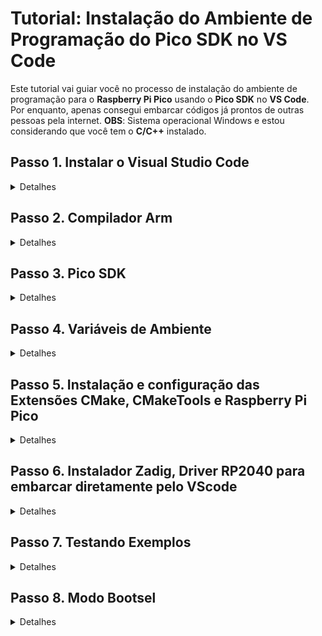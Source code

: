 # Tutorial: Instalação do Ambiente de Programação do Pico SDK no VS Code

Este tutorial vai guiar você no processo de instalação do ambiente de programação para o **Raspberry Pi Pico** usando o **Pico SDK** no **VS Code**.<br>
Por enquanto, apenas consegui embarcar códigos já prontos de outras pessoas pela internet. **OBS**: Sistema operacional Windows e estou considerando que você tem o **C/C++** instalado.<br>

## Passo 1. Instalar o Visual Studio Code

<details>
  <summary>Detalhes</summary>
  
  <br>
  
  - Baixe o Visual Studio Code no [site oficial](https://code.visualstudio.com/).<br>
  - Siga o assistente de instalação para a sua plataforma (Windows, macOS ou Linux).<br>
</details>

## Passo 2. Compilador Arm

<details>
  <summary>Detalhes</summary>
  
  <br>
  
  - Baixe AArch32 bare-metal no formato .exe (executável). Link: https://developer.arm.com/downloads/-/arm-gnu-toolchain-downloads<br>
  - Cuidado que no final da instalação é importante você marcar a caixinha declarando que você deseja adicionar as variáveis de ambiente (Add Path to Environment Variable).<br>
  <br>
  
  ![gnu arm](img/aarch32bare-metal.png)<br>
  
</details>

## Passo 3. Pico SDK

<details>
  <summary>Detalhes</summary>
  
  <br>
  
  - Acesse o repositório: https://github.com/raspberrypi/pico-setup-windows/releases/tag/v1.5.1.<br>
  - Clique em last release na direita inferior.<br>
  - Baixe a última versão standalone no formato .exe<br>
  - Abra o instalador como administrador e anote o local da instalação em algum canto.<br>
  - No final, escolha uma pasta de fácil acesso para você colocar os exemplos (blink, pwm, etc...) para que você possa testar ou aprender.<br>
  <br>
  
  ![pico](img/pico-sdk.png)<br>
  
</details>

## Passo 4. Variáveis de Ambiente

<details>
  <summary>Detalhes</summary>
  
  <br>
  
  - Segure o botão Windows e aperte R.<br>
  - No campo de texto escreva **sysdm.cpl**, vá em **Avançados** e **Variáveis de Ambiente**.<br>
  - A partir daqui, você vai encontrar dois campos: um das variáveis do usuário e outro das variáveis do sistema.<br>
  - Em ambos você vai seguir o mesmo processo: primeiro clique em **Novo**.<br>
  - Irá aparecer dois campos:<br>
    - Em **Nome da variável** você irá inserir "PIKO_SDK_PATH" (sem aspas).<br>
    - Em **Valor da variável** você irá inserir o diretório de onde você fez a instalação do pico-sdk (Exemplo: **C:\Program Files\Raspberry Pi\Pico SDK v1.5.1**).<br>
  - Confirme e, novamente, vamos clicar em **Novo**.<br>
  - Em **Nome da variável** você irá inserir "PICO_TOOLCHAIN_PATH" (sem aspas).<br>
  - Em **Valor da variável** você irá inserir o diretório do pico-sdk propriamente dito (Exemplo: **C:\Program Files\Raspberry Pi\Pico SDK v1.5.1\pico-sdk**).<br>
  - Agora que você fez isso em variáveis de usuário, faça o mesmo processo em variáveis do sistema.<br>
  - Só faça esse processo caso as variáveis de ambiente ("PIKO_SDK_PATH" e "PICO_TOOLCHAIN_PATH") não estiverem listadas.<br>
  <br>
  
  ![Variáveis de Ambiente](img/varamb.png)<br>
  
</details>

## Passo 5. Instalação e configuração das Extensões CMake, CMakeTools e Raspberry Pi Pico

<details>
  <summary>Detalhes</summary>
  
  <br>
  
  - Abra o VSCode, vá no ícone de extensões e instale o **CMake** e **CMakeTools**:<br>
  <br>
  
  ![cmake e cmaketools](img/cmake_cmaketools.png)<br>
  
  - O **CMakeTools** precisa ser configurado. Clique na engrenagem que aparece na tela do plug-in e selecione **Settings**.<br>
  - Procure pelo nome **CMake Path** e confirme que está escrito "cmake" (sem aspas).<br>
  <br>
  
  ![cmake path](img/cmakepath.png)<br>
  
  - Logo em baixo está "CMake: Configure Environment". Caso não haja nenhuma linha adicionada, clique em **Add** e adicione o item "PICO_SDK_PATH" (sem aspas) e, em **Value**, o diretório de instalação (Exemplo: **C:\Program Files\Raspberry Pi\Pico SDK v1.5.1**).<br>
  <br>
  
  ![configuração de ambiente](img/configenv.png)<br>
  
  - Agora busque por **generator** e escreva "NMake Makefiles" (sem aspas).<br>
  <br>
  
  ![generator](img/generator.png)<br>
  
  - De volta ao menu de extensões, procure por **Raspberry Pi Pico** e instale.<br>
  <br>
  
  ![raspberry pi pico extensão](img/raspb.png)<br>
  
</details>

## Passo 6. Instalador Zadig, Driver RP2040 para embarcar diretamente pelo VScode

<details>
  <summary>Detalhes</summary>
  <br>
  
  - Atavés do link: https://zadig.akeo.ie/. Baixe a última versão. <br>
  - Quando finalizado inicialize o executável como administrador e verifique se o driver em questão está como "RP2 Boot (Interface 1)"
  - Confirme a instalação.
</details>

## Passo 7. Testando Exemplos

<details>
  <summary>Detalhes</summary>
  <br>
  
  - Abra o VScode, selecione o icone da extensão Raspberry Pi Pico que aparece a sua esquerda e clique em "New Project From Examples". <br>
  - A partir daqui iremos clicar na seta da primeira caixa de seleção e selecionar o arquivo blink. <br>
  - Selecione também o boardtype como Pico W e em baixo escolha o diretorio que deseja armazenar o exemplo. <br>
  
  ![create](img/create.png)<br>
  
  - Após isso clique em create, irá sugir uma nova aba do VScode onde iremos ter o código em um arquivo chamado blink.c <br>
  - Quando selecionar o código veja que na parte inferior da tela tem um botão chamado "compile". <br>
  - Agora que o código foi processado pelo compilador é gerado um arquivo .uf dentro da sua pasta. <br>
  - Você poderá embarcar o código de duas formas, mas antes vamos aprender a deixar o nosso pi pico W no modo bootsel. <br>
</details>

## Passo 8. Modo Bootsel

<details>
  <summary>Detalhes</summary>
  
  <br>
  
  - Conecte o dispositivo via USB, caso apareça um novo particionamento (Ex: Como um prendive sendo colocado) é porque já está em modo bootsel e não precisa prosseguir.
  - Para colocar no modo bootsel, mantenha pressionado o botão branco bootsel da imagem por 3 segundos. <br>

  ![bootsel](img/botboot.jpg)<br>

  - Em seguida pressione o botão reset da imagem e solte ambos botões. <br>

  ![reset](img/botreset.jpg)<br>

  - Quando aparecer um novo compartimento no seu computador (Ex: Como um pendrive conectando) é porque foi um sucesso. <br>
  - Sempre que precisar embarcar um novo código é necessário entrar no modo bootsel. <br>
  - Agora volte ao VScode (Na folder blink), clique no icone da extensão pi pico projects e selecione Run Project (USB) <br>

  ![run](img/run.png)<br>

  - Parabéns!!! Você embarcou seu primeiro projeto no BitDogLab!! <br>

  gif
</details>
